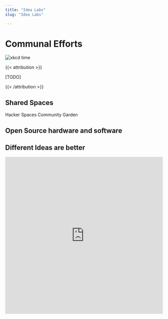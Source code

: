 ```yaml
---
title: "Idea Labs"
slug: "Idea Labs"

---
```


# Communal Efforts

![xkcd time](/xkcdtime.jpg ':size=50%')

{{< attribution >}}

[TODO]

{{< /attribution >}}

## Shared Spaces

Hacker Spaces
Community Garden

## Open Source hardware and software



## Different Ideas are better

<iframe width="100%" height="500" src="https://www.youtube.com/embed/vKA4w2O61Xo" title="YouTube video player" frameborder="0" allow="accelerometer; autoplay; clipboard-write; encrypted-media; gyroscope; picture-in-picture" allowfullscreen></iframe>

